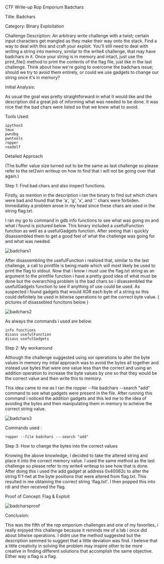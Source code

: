 CTF Write-up Rop Emporium Badchars

Title: Badchars

Category: Binary Exploitation

Challenge Description: 
An arbitrary write challenge with a twist; certain input characters get mangled as they make their way onto the stack. Find a way to deal with this and craft your exploit. You'll still need to deal with writing a string into memory, similar to the write4 challenge, that may have badchars in it. Once your string is in memory and intact, just use the print_file() method to print the contents of the flag file, just like in the last challenge. Think about how we're going to overcome the badchars issue; should we try to avoid them entirely, or could we use gadgets to change our string once it's in memory?


Initial Analysis:

As usual the goal was pretty straightforward in what it would like and the description did a great job of informing what was needed to be done. It was nice that the bad chars were listed so that we knew what to avoid.

Tools Used:
```
ipython3
tmux
pwndbg
pwntools
ropper
readelf
```

Detailed Approach

(The buffer value size turned out to be the same as last challenge so please refer to the ret2win writeup on how to find that i will not be going over that again.)

Step 1: Find bad chars and also inspect functions.

Firstly, as mention in the description i ran the binary to find out which chars were bad and found that the 'a', 'g', 'x', and '.' chars were forbiden. Immediatley a problem arose in my head since these chars are used in the string flag.txt.

I ran my go to command in gdb info functions to see what was going on and what i found is pictured below. This binary included a usefulFunction function as well as a usefulGadgets function. After seeing that i quickly disassembled them to get a good feel of what the challenge was going for and what was needed.

![badchars1](https://github.com/Jaafar-G/ctf-writeups/assets/120587992/907dc1f8-1aea-4bb3-b329-375ff2cd640b)

After disassembling the usefulFunction i realized that, similar to the last challenge, a call to printfile is being made which will most likely be used to print the flag to stdout. Now that i know i must use the flag.txt string as an argument to the printfile function i have a pretty good idea of what must be done but the overarching problem is the bad chars so i disassembled the usefulGadgets function to see if anything of use could be used. As suspected i found gadgets that would XOR each byte of a string so this could definitely be used in bitwise operations to get the correct byte value. 
( pictures of disassebled funcitons below )

![badchars2](https://github.com/Jaafar-G/ctf-writeups/assets/120587992/03956bf7-f713-41aa-bbc6-ae08f506508a)

As always the commands i used are below.

```
info functions
disass usefulFunction
disass usefulGadgets
```

Step 2: My workaround

Although the challenge suggested using xor operations to alter the byte values in memory my intial approach was to avoid the bytes all together and instead use bytes that were one value less than the correct and using an addition operation to increase the byte values by one so that they would be the correct value and then write this to memory.


This idea came to me as I ran the ropper --file badchars --search "add" command to see what gadgets were present in the file. After running this command i noticed the addition gadgets and this led me to the idea of avoiding the bytes and then manipulating them in memory to acheive the correct string value.

![badchars3](https://github.com/Jaafar-G/ctf-writeups/assets/120587992/fc1abf29-7e60-4260-98de-c39a15b5bd7d)

Commands used :
```
ropper --file badchars ---search "add"
```

Step 3: How to change the bytes into the correct values

Knowing the above knowledge, I decided to take the altered string and place it into the correct memory value. I used the same method as the last challenge so please refer to my write4 writeup to see how that is done. After doing this i used the add gadget at address 0x40062c to alter the string fl`f-twt at the byte positions that were altered from flag.txt. This resulted in me obtaining the correct string 'flag.txt'. I then popped this into rdi and then received the flag.


Proof of Concept: Flag & Exploit 

![badcharsproof](https://github.com/Jaafar-G/ctf-writeups/assets/120587992/5348547e-950d-4f53-a2a7-ffe712113492)


Conclusion:

This was the fifth of the rop emporium challenges and one of my favorites, i really enjoyed this challenge because it reminds me of a lab i once did about bitwise operations. I didnt use the method suggested but the description semmed to suggest that a little deviation was find. I beleive that a little creativity in solving the problem may inspire other to be more creative in finding different solutions that accomplish the same objective. Either way a flag is a flag.
